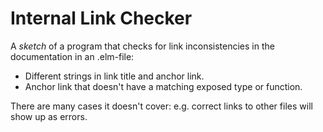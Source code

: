 # Internal Link Checker

A _sketch_ of a program that checks for link inconsistencies in the documentation in an .elm-file:
- Different strings in link title and anchor link. 
- Anchor link that doesn't have a matching exposed type or function.

There are many cases it doesn't cover: e.g. correct links to other files will show up as errors.